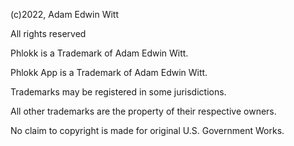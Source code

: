 (c)2022, Adam Edwin Witt

All rights reserved

 

Phlokk is a Trademark of Adam Edwin Witt.

Phlokk App is a Trademark of Adam Edwin Witt.

Trademarks may be registered in some jurisdictions.

All other trademarks are the property of their respective owners.

 

No claim to copyright is made for original U.S. Government Works.
